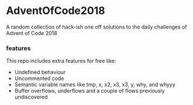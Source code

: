 # AdventOfCode2018
A random collection of hack-ish one off solutions to the daily challenges of Advent of Code 2018

<h3>features</h3>
This repo includes extra features for free like:
<ul>
<li>Undefined behaviour</li>
<li>Uncommented code</li>
<li>Semantic variable names like tmp, x, x2, x3, x3, y, why, and whyyy</li>
<li>Buffer overflows, underflows and a couple of flows previously undiscovered</li>
</ul>
